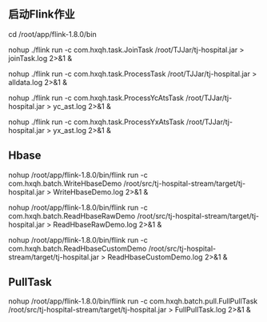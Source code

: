 ## 启动Flink作业
cd /root/app/flink-1.8.0/bin

nohup ./flink run -c com.hxqh.task.JoinTask /root/TJJar/tj-hospital.jar > joinTask.log 2>&1 &


nohup ./flink run -c com.hxqh.task.ProcessTask /root/TJJar/tj-hospital.jar > alldata.log 2>&1 &

nohup ./flink run -c com.hxqh.task.ProcessYcAtsTask /root/TJJar/tj-hospital.jar > yc_ast.log 2>&1 &

nohup ./flink run -c com.hxqh.task.ProcessYxAtsTask /root/TJJar/tj-hospital.jar > yx_ast.log 2>&1 &



## Hbase 
nohup /root/app/flink-1.8.0/bin/flink run -c com.hxqh.batch.WriteHbaseDemo /root/src/tj-hospital-stream/target/tj-hospital.jar > WriteHbaseDemo.log 2>&1 &

nohup /root/app/flink-1.8.0/bin/flink run -c com.hxqh.batch.ReadHbaseRawDemo /root/src/tj-hospital-stream/target/tj-hospital.jar > ReadHbaseRawDemo.log 2>&1 &

nohup /root/app/flink-1.8.0/bin/flink run -c com.hxqh.batch.ReadHbaseCustomDemo /root/src/tj-hospital-stream/target/tj-hospital.jar > ReadHbaseCustomDemo.log 2>&1 &


## PullTask

nohup /root/app/flink-1.8.0/bin/flink run -c com.hxqh.batch.pull.FullPullTask /root/src/tj-hospital-stream/target/tj-hospital.jar > FullPullTask.log 2>&1 &

